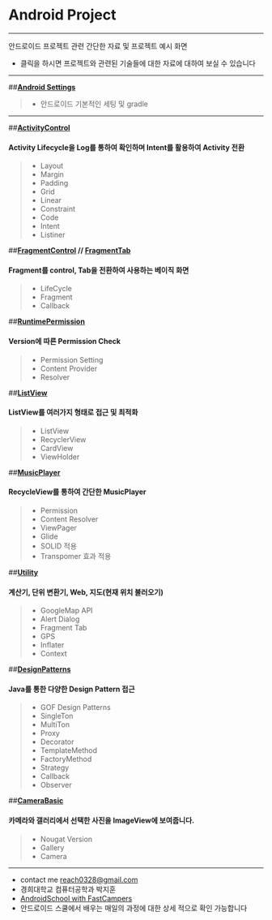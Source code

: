 # **Android Project**  
-------------------------------------------------------
안드로이드 프로젝트 관련 간단한 자료 및 프로젝트 예시 화면

- 클릭을 하시면 프로젝트와 관련된 기술들에 대한 자료에 대하여 보실 수 있습니다

------------------------------------
##**[Android Settings](https://github.com/reach0328/androidschool/blob/master/Week03/Day11/Android.md)**
> - 안드로이드 기본적인 세팅 및 gradle



 ----------------------------------
 
##**[ActivityControl](https://github.com/reach0328/ActivityControl)**
#### Activity Lifecycle을 Log를 통하여 확인하며 Intent를 활용하여 Activity 전환
> - Layout 
>  - Margin
>  - Padding
>  - Grid
>  - Linear
>  - Constraint
> - Code
>  - Intent
>  - Listiner


##**[FragmentControl](https://github.com/reach0328/FragmentControl) // [FragmentTab](https://github.com/reach0328/FragmentTab)**
#### Fragment를 control, Tab을 전환하여 사용하는 베이직 화면
> - LifeCycle
> - Fragment
> - Callback


##**[RuntimePermission](https://github.com/reach0328/RuntimePemission)**
#### Version에 따른 Permission Check
> - Permission Setting
> - Content Provider
> - Resolver


##**[ListView](https://github.com/reach0328/BasicList)**
#### ListView를 여러가지 형태로 접근 및 최적화
> - ListView
> - RecyclerView
> - CardView
> - ViewHolder


##**[MusicPlayer](https://github.com/reach0328/MusicPlayer)**
#### RecycleView를 통하여 간단한 MusicPlayer

> - Permission
> - Content Resolver
> - ViewPager
> - Glide
> - SOLID 적용
> - Transpomer 효과 적용



##**[Utility](https://github.com/reach0328/Utility)**
#### 계산기, 단위 변환기, Web, 지도(현재 위치 불러오기)
> - GoogleMap API
> - Alert Dialog
> - Fragment Tab
> - GPS
> - Inflater
> - Context


##**[DesignPatterns](https://github.com/reach0328/DesignPatterns)**
#### Java를 통한 다양한 Design Pattern 접근
> - GOF Design Patterns
> - SingleTon
> - MultiTon
> - Proxy
> - Decorator
> - TemplateMethod
> - FactoryMethod
> - Strategy
> - Callback
> - Observer



##**[CameraBasic](https://github.com/reach0328/CameraBasic)**
#### 카메라와 갤러리에서 선택한 사진을 ImageView에 보여줍니다.
> - Nougat Version
> - Gallery
> - Camera



------------------------------

- contact me reach0328@gmail.com
- 경희대학교 컴퓨터공학과 박지훈
- [AndroidSchool with FastCampers](https://github.com/reach0328/androidschool)
 - 안드로이드 스쿨에서 배우는 매일의 과정에 대한 상세 적으로 확인 가능합니다
